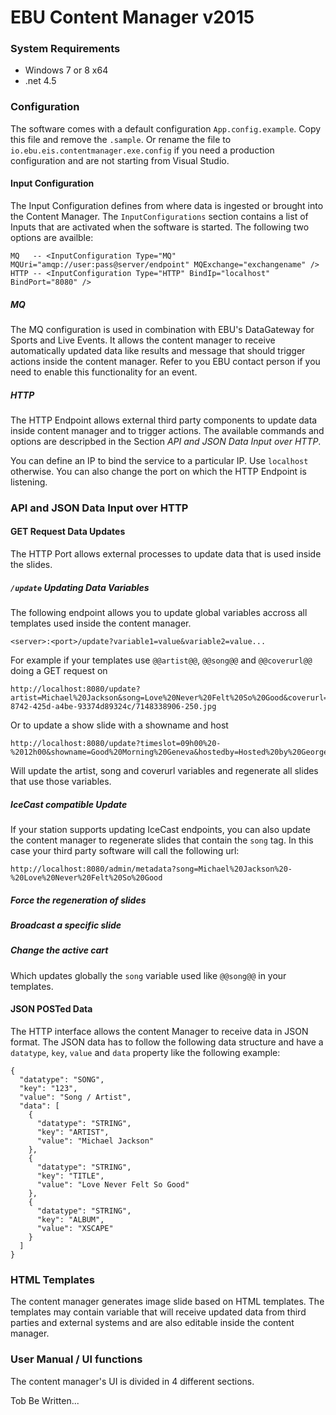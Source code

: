 ﻿# EBU Content Manager v2015

### System Requirements

* Windows 7 or 8 x64
* .net 4.5


### Configuration

The software comes with a default configuration `App.config.example`. Copy this
file and remove the `.sample`. Or rename the file to `io.ebu.eis.contentmanager.exe.config` if you need
a production configuration and are not starting from Visual Studio.

#### Input Configuration
The Input Configuration defines from where data is ingested or brought into the Content Manager.
The `InputConfigurations` section contains a list of Inputs that are activated when the software is
started. The following two options are availble:
```
MQ   -- <InputConfiguration Type="MQ" MQUri="amqp://user:pass@server/endpoint" MQExchange="exchangename" />  
HTTP -- <InputConfiguration Type="HTTP" BindIp="localhost" BindPort="8080" />
```

##### MQ
The MQ configuration is used in combination with EBU's DataGateway for Sports and Live Events. It allows the content manager
to receive automatically updated data like results and message that should trigger actions inside the content manager.
Refer to you EBU contact person if you need to enable this functionality for an event.

##### HTTP
The HTTP Endpoint allows external third party components to update data inside content manager and to trigger actions. The 
available commands and options are descripbed in the Section _API and JSON Data Input over HTTP_.

You can define an IP to bind the service to a particular IP. Use `localhost` otherwise. You can also change the port on which
the HTTP Endpoint is listening.




### API and JSON Data Input over HTTP

#### GET Request Data Updates

The HTTP Port allows external processes to update data that is used inside the slides.

##### `/update` Updating Data Variables

The following endpoint allows you to update global variables accross all templates used inside the content manager.

    <server>:<port>/update?variable1=value&variable2=value...

For example if your templates use `@@artist@@`, `@@song@@` and `@@coverurl@@` doing a GET request on

    http://localhost:8080/update?artist=Michael%20Jackson&song=Love%20Never%20Felt%20So%20Good&coverurl=http://coverartarchive.org/release/dfba99ef-8742-425d-a4be-93374d89324c/7148338906-250.jpg

Or to update a show slide with a showname and host

    http://localhost:8080/update?timeslot=09h00%20-%2012h00&showname=Good%20Morning%20Geneva&hostedby=Hosted%20by%20George%20White&gr=sdf

Will update the artist, song and coverurl variables and regenerate all slides that use those variables.

##### IceCast compatible Update

If your station supports updating IceCast endpoints, you can also update the content manager to regenerate slides that contain the
`song` tag. In this case your third party software will call the following url:

    http://localhost:8080/admin/metadata?song=Michael%20Jackson%20-%20Love%20Never%20Felt%20So%20Good

##### Force the regeneration of slides

##### Broadcast a specific slide

##### Change the active cart

Which updates globally the `song` variable used like `@@song@@` in your templates.
#### JSON POSTed Data

The HTTP interface allows the content Manager to receive data in JSON format.
The JSON data has to follow the following data structure and have a `datatype`, `key`, `value` and `data` property like the
following example:

```
{
  "datatype": "SONG",
  "key": "123",
  "value": "Song / Artist",
  "data": [
    {
      "datatype": "STRING",
      "key": "ARTIST",
      "value": "Michael Jackson"
    },
    {
      "datatype": "STRING",
      "key": "TITLE",
      "value": "Love Never Felt So Good"
    },
    {
      "datatype": "STRING",
      "key": "ALBUM",
      "value": "XSCAPE"
    }
  ]
}
```



### HTML Templates

The content manager generates image slide based on HTML templates. The templates may contain variable that will receive updated
data from third parties and external systems and are also editable inside the content manager.


### User Manual / UI functions

The content manager's UI is divided in 4 different sections.

Tob Be Written...